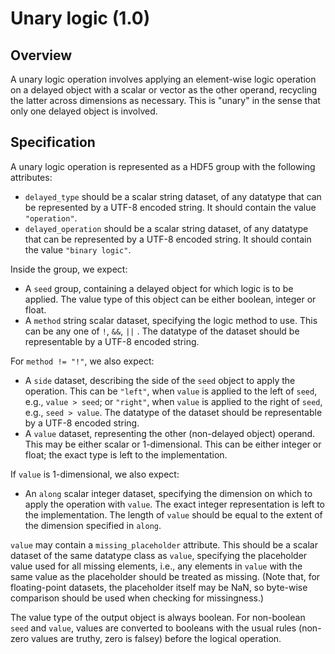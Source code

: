

# Unary logic (1.0)

## Overview

A unary logic operation involves applying an element-wise logic operation on a delayed object with a scalar or vector as the other operand,
recycling the latter across dimensions as necessary.
This is "unary" in the sense that only one delayed object is involved.

## Specification

A unary logic operation is represented as a HDF5 group with the following attributes:

- `delayed_type` should be a scalar string dataset, of any datatype that can be represented by a UTF-8 encoded string.
  It should contain the value `"operation"`.
- `delayed_operation` should be a scalar string dataset, of any datatype that can be represented by a UTF-8 encoded string.
  It should contain the value `"binary logic"`.

Inside the group, we expect:

- A `seed` group, containing a delayed object for which logic is to be applied.
  The value type of this object can be either boolean, integer or float.
- A `method` string scalar dataset, specifying the logic method to use.
  This can be any one of `!`, `&&`, `||` .
  The datatype of the dataset should be representable by a UTF-8 encoded string.

For `method != "!"`, we also expect:

- A `side` dataset, describing the side of the `seed` object to apply the operation.
  This can be `"left"`, when `value` is applied to the left of `seed`, e.g., `value > seed`;
  or `"right"`, when `value` is applied to the right of `seed`, e.g., `seed > value`.
  The datatype of the dataset should be representable by a UTF-8 encoded string.
- A `value` dataset, representing the other (non-delayed object) operand.
  This may be either scalar or 1-dimensional.
  This can be either integer or float; the exact type is left to the implementation.

If `value` is 1-dimensional, we also expect:

- An `along` scalar integer dataset, specifying the dimension on which to apply the operation with `value`.
  The exact integer representation is left to the implementation.
  The length of `value` should be equal to the extent of the dimension specified in `along`.

`value` may contain a `missing_placeholder` attribute.
This should be a scalar dataset of the same datatype class as `value`, specifying the placeholder value used for all missing elements,
i.e., any elements in `value` with the same value as the placeholder should be treated as missing.
(Note that, for floating-point datasets, the placeholder itself may be NaN, so byte-wise comparison should be used when checking for missingness.)

The value type of the output object is always boolean.
For non-boolean `seed` and `value`, values are converted to booleans with the usual rules (non-zero values are truthy, zero is falsey) before the logical operation.
